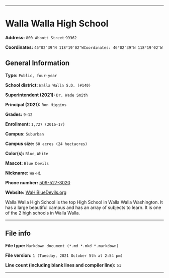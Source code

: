 
***

# Walla Walla High School

**Address:** `800 Abbott Street` `99362`

**Coordinates:** `46°02′39″N 118°19′02″WCoordinates: 46°02′39″N 118°19′02″W`

## General Information

**Type:**	`Public, four-year`

**School district:**	`Walla Walla S.D. (#140)`

**Superintendent (2021):**	`Dr. Wade Smith`

**Principal (2021):**	`Ron Higgins`

**Grades:**	`9–12`

**Enrollment:**	`1,727 (2016-17)`

**Campus:**	`Suburban`

**Campus size:**	`60 acres (24 hectacres)`

**Color(s):**	  `Blue`, `White`

**Mascot:**	`Blue Devils`

**Nickname:**	`Wa-Hi`

**Phone number:**	[509-527-3020](tel:509-527-3020)

**Website:**	[WaHiBlueDevils.org](http://wahibluedevils.org/)

Walla Walla High School is the top High School in Walla Walla Washington. It has a large beautiful campus and has an array of subjects to learn. It is one of the 2 high schools in Walla Walla.

***

## File info

**File type:** `Markdown document (*.md *.mkd *.markdown)`

**File version:** `1 (Tuesday, 2021 October 5th at 2:54 pm)`

**Line count (including blank lines and compiler line):** `51`

***

